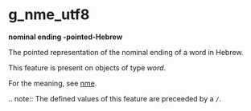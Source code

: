 # g_nme_utf8

**nominal ending -pointed-Hebrew**


The pointed representation of the nominal ending of a word in Hebrew.

This feature is present on objects of type *word*.

For the meaning, see [nme](nme).

.. note::
    The defined values of this feature are preceeded by a `/`.


